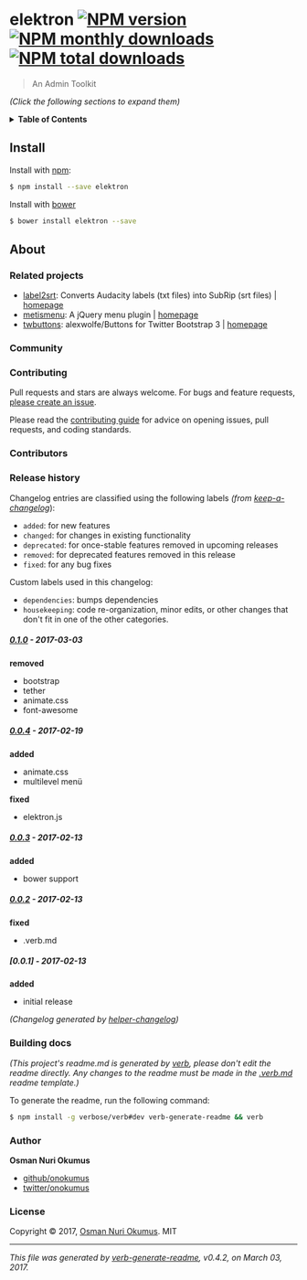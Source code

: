 # elektron [![NPM version](https://img.shields.io/npm/v/elektron.svg?style=flat)](https://www.npmjs.com/package/elektron) [![NPM monthly downloads](https://img.shields.io/npm/dm/elektron.svg?style=flat)](https://npmjs.org/package/elektron)  [![NPM total downloads](https://img.shields.io/npm/dt/elektron.svg?style=flat)](https://npmjs.org/package/elektron)  

> An Admin Toolkit

_(Click the following sections to expand them)_

<details>
<summary><strong>Table of Contents</strong></summary>
- [Install](#install)
- [About](#about)
  * [Related projects](#related-projects)
  * [Community](#community)
  * [Contributing](#contributing)
  * [Contributors](#contributors)
  * [Release history](#release-history)
      - [[0.1.0] - 2017-03-03](#010---2017-03-03)
      - [[0.0.4] - 2017-02-19](#004---2017-02-19)
      - [[0.0.3] - 2017-02-13](#003---2017-02-13)
      - [[0.0.2] - 2017-02-13](#002---2017-02-13)
      - [[0.0.1] - 2017-02-13](#001---2017-02-13)
  * [Building docs](#building-docs)
  * [Author](#author)
  * [License](#license)

_(TOC generated by [verb](https://github.com/verbose/verb) using [markdown-toc](https://github.com/jonschlinkert/markdown-toc))_
</details>

## Install
Install with [npm](https://www.npmjs.com/):

```sh
$ npm install --save elektron
```
Install with [bower](https://bower.io/)

```sh
$ bower install elektron --save
```

## About
### Related projects
- [label2srt](https://www.npmjs.com/package/label2srt): Converts Audacity labels (txt files) into SubRip (srt files) | [homepage](https://github.com/onokumus/label2srt#readme "Converts Audacity labels (txt files) into SubRip (srt files)")
- [metismenu](https://www.npmjs.com/package/metismenu): A jQuery menu plugin | [homepage](https://github.com/onokumus/metismenu#readme "A jQuery menu plugin")
- [twbuttons](https://www.npmjs.com/package/twbuttons): alexwolfe/Buttons for Twitter Bootstrap 3 | [homepage](https://github.com/onokumus/twbuttons "alexwolfe/Buttons for Twitter Bootstrap 3")

### Community

### Contributing
Pull requests and stars are always welcome. For bugs and feature requests, [please create an issue](../../issues/new).

Please read the [contributing guide](.github/contributing.md) for advice on opening issues, pull requests, and coding standards.

### Contributors

### Release history

Changelog entries are classified using the following labels _(from [keep-a-changelog][]_):

- `added`: for new features
- `changed`: for changes in existing functionality
- `deprecated`: for once-stable features removed in upcoming releases
- `removed`: for deprecated features removed in this release
- `fixed`: for any bug fixes

Custom labels used in this changelog:

* `dependencies`: bumps dependencies
* `housekeeping`: code re-organization, minor edits, or other changes that don't fit in one of the other categories.

##### [0.1.0] - 2017-03-03
**removed**
- bootstrap
- tether
- animate.css
- font-awesome

##### [0.0.4] - 2017-02-19

**added**
- animate.css
- multilevel menü

**fixed**
- elektron.js

##### [0.0.3] - 2017-02-13

**added**

- bower support

##### [0.0.2] - 2017-02-13

**fixed**

- .verb.md

##### [0.0.1] - 2017-02-13

**added**

- initial release

[keep-a-changelog]: https://github.com/olivierlacan/keep-a-changelog

[0.1.0]: https://github.com/onokumus/elektron/compare/0.0.4...0.1.0
[0.0.4]: https://github.com/onokumus/elektron/compare/0.0.3...0.0.4
[0.0.3]: https://github.com/onokumus/elektron/compare/0.0.2...0.0.3
[0.0.2]: https://github.com/onokumus/elektron/compare/0.0.1...0.0.2
_(Changelog generated by [helper-changelog][])_

### Building docs
_(This project's readme.md is generated by [verb](https://github.com/verbose/verb-generate-readme), please don't edit the readme directly. Any changes to the readme must be made in the [.verb.md](.verb.md) readme template.)_

To generate the readme, run the following command:

```sh
$ npm install -g verbose/verb#dev verb-generate-readme && verb
```

### Author
**Osman Nuri Okumus**

+ [github/onokumus](https://github.com/onokumus)
+ [twitter/onokumus](https://twitter.com/onokumus)

### License
Copyright © 2017, [Osman Nuri Okumus](https://github.com/onokumus).
MIT

***

_This file was generated by [verb-generate-readme](https://github.com/verbose/verb-generate-readme), v0.4.2, on March 03, 2017._

[helper-changelog]: https://github.com/helpers/helper-changelog
[label2srt]: https://github.com/onokumus/label2srt
[metismenu]: https://github.com/onokumus/metismenu
[twbuttons]: https://github.com/onokumus/twbuttons

